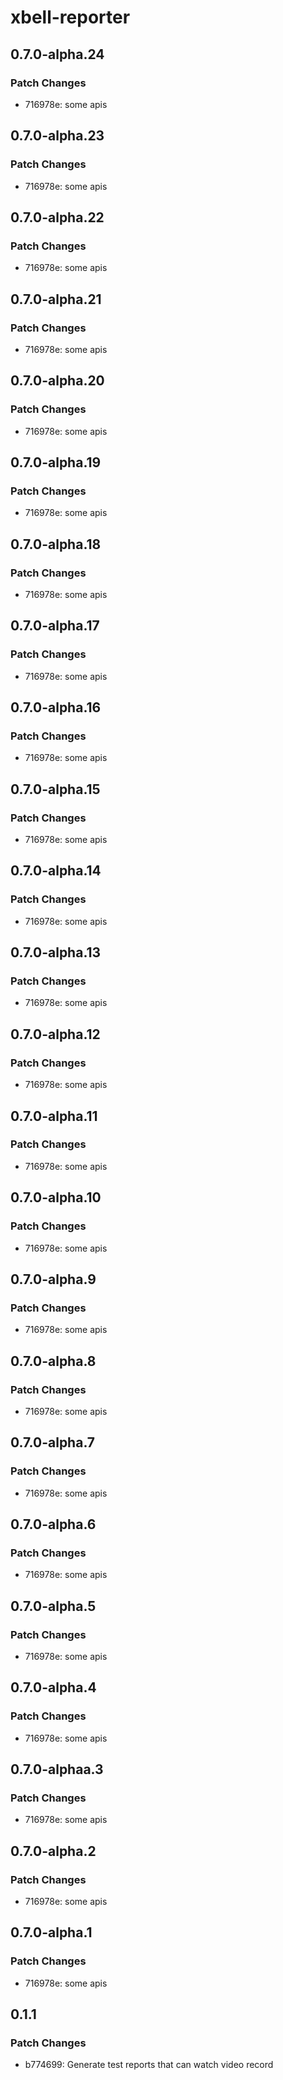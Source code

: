 # xbell-reporter

## 0.7.0-alpha.24

### Patch Changes

- 716978e: some apis

## 0.7.0-alpha.23

### Patch Changes

- 716978e: some apis

## 0.7.0-alpha.22

### Patch Changes

- 716978e: some apis

## 0.7.0-alpha.21

### Patch Changes

- 716978e: some apis

## 0.7.0-alpha.20

### Patch Changes

- 716978e: some apis

## 0.7.0-alpha.19

### Patch Changes

- 716978e: some apis

## 0.7.0-alpha.18

### Patch Changes

- 716978e: some apis

## 0.7.0-alpha.17

### Patch Changes

- 716978e: some apis

## 0.7.0-alpha.16

### Patch Changes

- 716978e: some apis

## 0.7.0-alpha.15

### Patch Changes

- 716978e: some apis

## 0.7.0-alpha.14

### Patch Changes

- 716978e: some apis

## 0.7.0-alpha.13

### Patch Changes

- 716978e: some apis

## 0.7.0-alpha.12

### Patch Changes

- 716978e: some apis

## 0.7.0-alpha.11

### Patch Changes

- 716978e: some apis

## 0.7.0-alpha.10

### Patch Changes

- 716978e: some apis

## 0.7.0-alpha.9

### Patch Changes

- 716978e: some apis

## 0.7.0-alpha.8

### Patch Changes

- 716978e: some apis

## 0.7.0-alpha.7

### Patch Changes

- 716978e: some apis

## 0.7.0-alpha.6

### Patch Changes

- 716978e: some apis

## 0.7.0-alpha.5

### Patch Changes

- 716978e: some apis

## 0.7.0-alpha.4

### Patch Changes

- 716978e: some apis

## 0.7.0-alphaa.3

### Patch Changes

- 716978e: some apis

## 0.7.0-alpha.2

### Patch Changes

- 716978e: some apis

## 0.7.0-alpha.1

### Patch Changes

- 716978e: some apis

## 0.1.1

### Patch Changes

- b774699: Generate test reports that can watch video record
